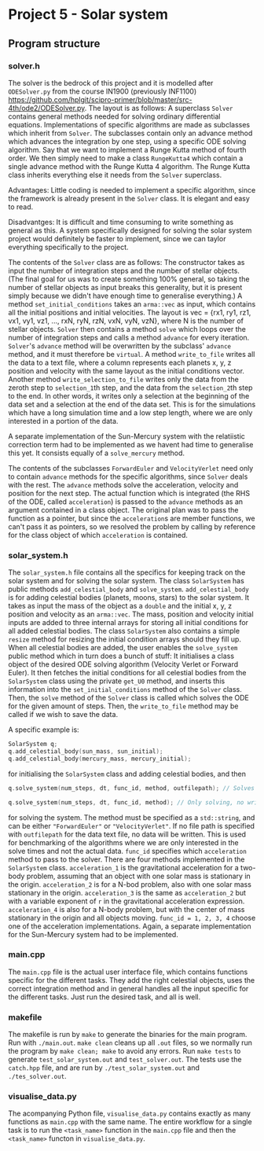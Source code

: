 # Project 5 - Solar system

## Program structure
### solver.h
The solver is the bedrock of this project and it is modelled after ```ODESolver.py``` from the course IN1900 (previously INF1100) https://github.com/hplgit/scipro-primer/blob/master/src-4th/ode2/ODESolver.py. The layout is as follows: A superclass ```Solver``` contains general methods needed for solving ordinary differential equations. Implementations of specific algorithms are made as subclasses which inherit from ```Solver```. The subclasses contain only an advance method which advances the integration by one step, using a specific ODE solving algorithm. Say that we want to implement a Runge Kutta method of fourth order. We then simply need to make a class ```RungeKutta4``` which contain a single advance method with the Runge Kutta 4 algorithm. The Runge Kutta class inherits everything else it needs from the ```Solver``` superclass.

Advantages: Little coding is needed to implement a specific algorithm, since the framework is already present in the ```Solver``` class. It is elegant and easy to read.

Disadvantges: It is difficult and time consuming to write something as general as this. A system specifically designed for solving the solar system project would definitely be faster to implement, since we can taylor everything specifically to the project.

The contents of the ```Solver``` class are as follows: The constructor takes as input the number of integration steps and the number of stellar objects. (The final goal for us was to create something 100% general, so taking the number of stellar objects as input breaks this generality, but it is present simply because we didn't have enough time to generalise everything.) A method ```set_initial_conditions``` takes an ```arma::vec``` as input, which contains all the initial positions and initial velocities. The layout is vec = {rx1, ry1, rz1, vx1, vy1, vz1, ..., rxN, ryN, rzN, vxN, vyN, vzN}, where N is the number of stellar objects. ```Solver``` then contains a method ```solve``` which loops over the number of integration steps and calls a method ```advance``` for every iteration. ```Solver```'s ```advance``` method will be overwritten by the subclass' ```advance``` method, and it must therefore be ```virtual```. A method ```write_to_file``` writes all the data to a text file, where a column represents each planets x, y, z position and velocity with the same layout as the initial conditions vector. Another method ```write_selection_to_file``` writes only the data from the zeroth step to ```selection_1```th step, and the data from the ```selection_2```th step to the end. In other words, it writes only a selection at the beginning of the data set and a selection at the end of the data set. This is for the simulations which have a long simulation time and a low step length, where we are only interested in a portion of the data.

A separate implementation of the Sun-Mercury system with the relatiistic correction term had to be implemented as we havent had time to generalise this yet. It consists equally of a ```solve_mercury``` method.

The contents of the subclasses ```ForwardEuler``` and ```VelocityVerlet``` need only to contain ```advance``` methods for the specific algorithms, since ```Solver``` deals with the rest. The ```advance``` methods solve the acceleration, velocity and position for the next step. The actual function which is integrated (the RHS of the ODE, called ```acceleration```) is passed to the ```advance``` methods as an argument contained in a class object. The original plan was to pass the function as a pointer, but since the ```acceleration```s are member functions, we can't pass it as pointers, so we resolved the problem by calling by reference for the class object of which ```acceleration``` is contained.

### solar_system.h
The ```solar_system.h``` file contains all the specifics for keeping track on the solar system and for solving the solar system. The class ```SolarSystem``` has public methods ```add_celestial_body``` and ```solve_system```. ```add_celestial_body``` is for adding celestial bodies (planets, moons, stars) to the solar system. It takes as input the mass of the object as a ```double``` and the initial x, y, z position and velocity as an ```arma::vec```. The mass, position and velocity initial inputs are added to three internal arrays for storing all initial conditions for all added celestial bodies. The class ```SolarSystem``` also contains a simple ```resize``` method for resizing the initial condition arrays should they fill up. When all celestial bodies are added, the user enables the ```solve_system``` public method which in turn does a bunch of stuff: It initialises a class object of the desired ODE solving algorithm (Velocity Verlet or Forward Euler). It then fetches the initial conditions for all celestial bodies from the ```SolarSystem``` class using the private ```get_U0``` method, and inserts this information into the ```set_initial_conditions``` method of the ```Solver``` class. Then, the ```solve``` method of the ```Solver``` class is called which solves the ODE for the given amount of steps. Then, the ```write_to_file``` method may be called if we wish to save the data.

A specific example is:

```c++
SolarSystem q;
q.add_celestial_body(sun_mass, sun_initial);
q.add_celestial_body(mercury_mass, mercury_initial);
```
for initialising the ```SolarSystem``` class and adding celestial bodies, and then 

```c++
q.solve_system(num_steps, dt, func_id, method, outfilepath); // Solves and writes data to file.

q.solve_system(num_steps, dt, func_id, method); // Only solving, no writing.
```

for solving the system. The method must be specified as a ```std::string```, and can be either ```"ForwardEuler"``` or ```"VelocityVerlet"```. If no file path is specified with ```outfilepath``` for the data text file, no data will be written. This is used for benchmarking of the algorithms where we are only interested in the solve times and not the actual data. ```func_id``` specifies which ```acceleration``` method to pass to the solver. There are four methods implemented in the ```SolarSystem``` class. ```acceleration_1``` is the gravitational acceleration for a two-body problem, assuming that an object with one solar mass is stationary in the origin. ```acceleration_2``` is for a N-bod problem, also with one solar mass stationary in the origin. ```acceleration_3``` is the same as ```acceleration_2``` but with a variable exponent of ```r``` in the gravitational acceleration expression. ```acceleration_4``` is also for a N-body problem, but with the center of mass stationary in the origin and all objects moving. ```func_id = 1, 2, 3, 4``` choose one of the acceleration implementations. Again, a separate implementation for the Sun-Mercury system had to be implemented.

### main.cpp
The ```main.cpp``` file is the actual user interface file, which contains functions specific for the different tasks. They add the right celestial objects, uses the correct integration method and in general handles all the input specific for the different tasks. Just run the desired task, and all is well.

### makefile
The makefile is run by ```make``` to generate the binaries for the main program. Run with ```./main.out```. ```make clean``` cleans up all ```.out``` files, so we normally run the program by ```make clean; make``` to avoid any errors. Run ```make tests``` to generate ```test_solar_system.out``` and ```test_solver.out```. The tests use the ```catch.hpp``` file, and are run by ```./test_solar_system.out``` and ```./tes_solver.out```.

### visualise_data.py
The acompanying Python file, ```visualise_data.py``` contains exactly as many functions as ```main.cpp``` with the same name. The entire workflow for a single task is to run the ```<task_name>``` function in the ```main.cpp``` file and then the ```<task_name>``` functon in ```visualise_data.py```.